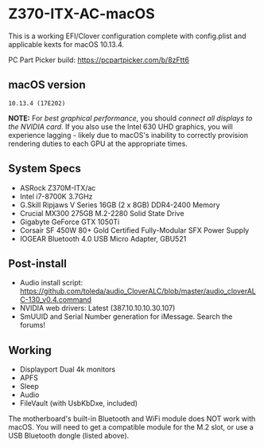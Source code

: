 # Z370-ITX-AC-macOS
This is a working EFI/Clover configuration complete with config.plist and applicable kexts for macOS 10.13.4.

PC Part Picker build: https://pcpartpicker.com/b/8zFtt6

## macOS version
`10.13.4 (17E202)`

**NOTE:** For *best graphical performance*, you should *connect all displays to
the NVIDIA card*. If you also use the Intel 630 UHD graphics, you will experience
lagging - likely due to macOS's inability to correctly provision rendering
duties to each GPU at the appropriate times.

## System Specs
* ASRock Z370M-ITX/ac
* Intel i7-8700K 3.7GHz
* G.Skill Ripjaws V Series 16GB (2 x 8GB) DDR4-2400 Memory
* Crucial MX300 275GB M.2-2280 Solid State Drive
* Gigabyte GeForce GTX 1050Ti
* Corsair SF 450W 80+ Gold Certified Fully-Modular SFX Power Supply
* IOGEAR Bluetooth 4.0 USB Micro Adapter, GBU521

## Post-install
* Audio install script: https://github.com/toleda/audio_CloverALC/blob/master/audio_cloverALC-130_v0.4.command
* NVIDIA web drivers: Latest (387.10.10.10.30.107)
* SmUUID and Serial Number generation for iMessage. Search the forums!

## Working
* Displayport Dual 4k monitors
* APFS
* Sleep
* Audio
* FileVault (with UsbKbDxe, included)

The motherboard's built-in Bluetooth and WiFi module does NOT work with macOS.
You will need to get a compatible module for the M.2 slot, or use a USB
Bluetooth dongle (listed above).
